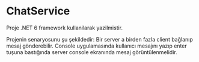 # ChatService
Proje .NET 6 framework kullanilarak yazilmistir. 

Projenin senaryosunu şu şekildedir:
Bir server a birden fazla client bağlanıp mesaj gönderebilir. Console uygulamasında kullanıcı mesajını yazıp enter tuşuna bastığında server console ekranında mesaj görüntülenmelidir.
